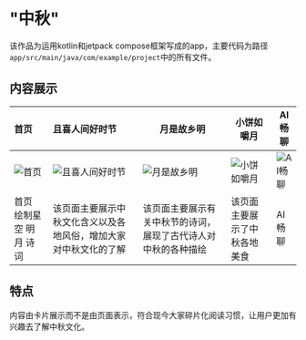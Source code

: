# "中秋"

该作品为运用kotlin和jetpack compose框架写成的app，主要代码为路径`app/src/main/java/com/example/project`中的所有文件。

## 内容展示

| 首页 | 且喜人间好时节 | 月是故乡明 | 小饼如嚼月 | AI畅聊 |
| :--- | :------------- | ---------- | ---------- | ------- |
| <img src="https://s2.loli.net/2024/05/12/m2cNrovMTOXsJY5.png" alt="首页" /> | <img src="https://s2.loli.net/2024/05/12/WZ5RU8ae2Vnzg3M.png" alt="且喜人间好时节" /> | <img src="https://s2.loli.net/2024/05/12/FtUHRcKrVZa94go.png" alt="月是故乡明" /> |<img src="https://s2.loli.net/2024/05/12/Cfo68dlQSpivV4E.png" alt="小饼如嚼月" /> | <img src="https://s2.loli.net/2024/05/12/JREyb5G6enkxA74.png" alt="AI畅聊" /> |
| 首页 绘制星空 明月 诗词 | 该页面主要展示中秋文化含义以及各地风俗，增加大家对中秋文化的了解 | 该页面主要展示有关中秋节的诗词，展现了古代诗人对中秋的各种描绘 | 该页面主要展示了中秋各地美食 | AI畅聊 |

## 特点

内容由卡片展示而不是由页面表示，符合现今大家碎片化阅读习惯，让用户更加有兴趣去了解中秋文化。